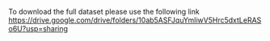 To download the full dataset please use the following link https://drive.google.com/drive/folders/10ab5ASFJquYmliwV5Hrc5dxtLeRASo6U?usp=sharing
